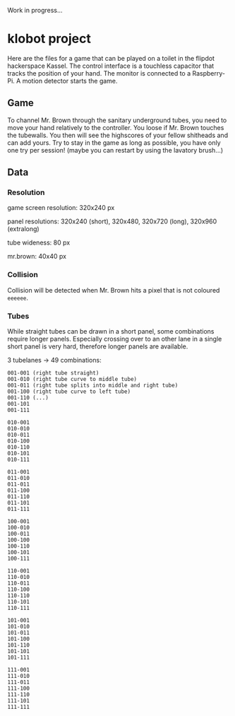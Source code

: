Work in progress...

# klobot project

Here are the files for a game that can be played on a toilet in the flipdot 
hackerspace Kassel. The control interface is a touchless capacitor that tracks the 
position of your hand. The monitor is connected to a Raspberry-Pi. A motion 
detector starts the game.

## Game

To channel Mr. Brown through the sanitary underground tubes, you need to move 
your hand relatively to the controller. You loose if Mr. Brown touches the 
tubewalls. You then will see the highscores of your fellow shitheads and can add 
yours. Try to stay in the game as long as possible, you have only one try per 
session! (maybe you can restart by using the lavatory brush...) 

## Data

### Resolution

game screen resolution: 320x240 px

panel resolutions: 320x240 (short), 320x480, 320x720 (long), 320x960 (extralong)

tube wideness: 80 px

mr.brown: 40x40 px

### Collision
Collision will be detected when Mr. Brown hits a pixel that is not coloured `eeeeee`.

### Tubes

While straight tubes can be drawn in a short panel, some combinations require 
longer panels. Especially crossing over to an other lane in a single short panel is 
very hard, therefore longer panels are available.

3 tubelanes -> 49 combinations:

```
001-001 (right tube straight)
001-010 (right tube curve to middle tube)
001-011 (right tube splits into middle and right tube)
001-100 (right tube curve to left tube)
001-110 (...)
001-101
001-111

010-001
010-010
010-011
010-100
010-110
010-101
010-111

011-001
011-010
011-011
011-100
011-110
011-101
011-111

100-001
100-010
100-011
100-100
100-110
100-101
100-111

110-001
110-010
110-011
110-100
110-110
110-101
110-111

101-001
101-010
101-011
101-100
101-110
101-101
101-111

111-001
111-010
111-011
111-100
111-110
111-101
111-111
```
